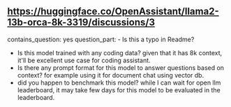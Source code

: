 ## https://huggingface.co/OpenAssistant/llama2-13b-orca-8k-3319/discussions/3

contains_question: yes
question_part: - Is this a typo in Readme?
- Is this model trained with any coding data? given that it has 8k context, it'll be excellent use case for coding assistant.
- Is there any prompt format for this model to answer questions based on context? for example using it for document chat using vector db.
- did you happen to benchmark this model? while I can wait for open llm leaderboard, it may take few days for this model to be evaluated in the leaderboard.